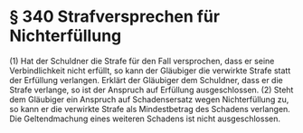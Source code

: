 # § 340 Strafversprechen für Nichterfüllung
(1) Hat der Schuldner die Strafe für den Fall versprochen, dass er seine Verbindlichkeit nicht erfüllt, so kann der Gläubiger die verwirkte Strafe statt der Erfüllung verlangen. Erklärt der Gläubiger dem Schuldner, dass er die Strafe verlange, so ist der Anspruch auf Erfüllung ausgeschlossen.
(2) Steht dem Gläubiger ein Anspruch auf Schadensersatz wegen Nichterfüllung zu, so kann er die verwirkte Strafe als Mindestbetrag des Schadens verlangen. Die Geltendmachung eines weiteren Schadens ist nicht ausgeschlossen.